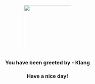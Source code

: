 <p align="center">
            <img src="https://raw.githubusercontent.com/PokeAPI/sprites/master/sprites/pokemon/600.png" width="150" height="150">
          </p>
          <h3 align="center">You have been greeted by - <b>Klang</b></h3>
          <h3 align="center">Have a nice day!</h3>
        